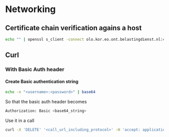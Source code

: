 # Networking

## Certificate chain verification agains a host

```bash
echo "" | openssl s_client -connect olo.kor.eo.ont.belastingdienst.nl:443 -showcerts 2>/dev/null
```



## Curl

### With Basic Auth header

#### Create Basic authentication string

```bash
echo -n "<username>:<password>" | base64
```
So that the basic auth header becomes

```bash
Authorization: Basic <base64_string>
```
Use it in a call
```bash
curl -X 'DELETE' '<call_url_including_protocol>' -H 'accept: application/json' -H 'Authorization: Basic <base64_string>' 
```

